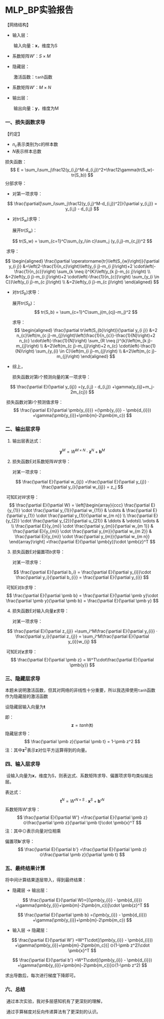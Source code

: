 # MLP_BP实验报告

【网络结构】

- 输入层：

  ​	输入向量：$\pmb x$，维度为S

- 系数矩阵$W'$：$S×M$

- 隐藏层：

  ​	激活函数：`tanh`函数

- 系数矩阵$W'$：$M×N$

- 输出层：

  ​	输出向量：$\pmb y$，维度为M

### 一、损失函数求导

【约定】

- $n_c$表示类别为c的样本数
- $N$表示样本总数

损失函数：
$$
E = \sum_i\sum_j\frac12(y_{i,j}^M-d_{i,j})^2+\frac12\gamma(tr(S_w)-tr(S_b))
$$
分部求导：

- 对第一项求导：

$$
\frac{\partial[\sum_i\sum_j\frac12(y_{i,j}^M-d_{i,j})^2]}{\partial y_{i,j}} =  y_{i,j} -  d_{i,j}
$$

- 对$tr(S_w)$求导：

  展开$tr(S_w)$：

$$
tr(S_w) = \sum_{c=1}^C\sum_{y_i\in c}\sum_j (y_{i,j}-m_{c,j})^2
$$

​	求导：


$$
\begin{aligned}
\frac{\partial \operatorname{tr}\left(S_{w}\right)}{\partial y_{i j}} &=\left(2-\frac{1}{n_c}\right)\left(y_{i j}-m_{i j}\right)+2 \cdot\left(-\frac{1}{n_{c}}\right) \sum_{k \neq i}^{K}\left(y_{k j}-m_{c j}\right) \\
&=2\left(y_{i j}-m_{i j}\right)+2 \cdot\left(-\frac{1}{n_{c}}\right) \sum_{y_{i \in C}}\left(y_{i j}-m_{c j}\right) \\
&=2\left(y_{i j}-m_{c j}\right)
\end{aligned}
$$

- 对$tr(S_b)$求导：

  展开$tr(S_b)$：
  $$
  tr(S_b) = \sum_{c=1}^C\sum_j(m_{cj}-m_j)^2
  $$

  求导：
$$
\begin{aligned}
\frac{\partial tr\left(S_{b}\right)}{\partial y_{i j}} &=2 n_{c}\left(m_{c j}-m_{j}\right)\left(\frac{1}{n_{c}}-\frac{1}{N}\right)+2 n_{c} \cdot\left(-\frac{1}{N}\right) \sum_{R \neq j}^{k}\left(m_{k j}-m_{j}\right) \\
&=2\left(m_{c j}-m_{j}\right)+2 n_{c} \cdot\left(-\frac{1}{N}\right) \sum_{y_{i} \in C}\left(m_{i j}-m_{j}\right) \\
&=2\left(m_{c j}-m_{j}\right)
\end{aligned}
$$

- 综上，

  损失函数对第i个预测向量的某一项求导：

$$
\frac{\partial E}{\partial y_{ij}} =(y_{i,j} -  d_{i,j}) +\gamma(y_{ij}+m_j-2m_{cj})
$$

​	损失函数对第i个预测值求导：
$$
\frac{\partial E}{\partial \pmb{y_{i}}} =(\pmb{y_{i}} -  \pmb{d_{i}}) +\gamma(\pmb{y_{i}}+\pmb{m}-2\pmb{m_c})
$$


### 二、输出层求导

1. 输出层表达式：

$$
\pmb{y}^M = W^{M\times N}\cdot \pmb{z}^N + \pmb{b}^M
$$

2. 损失函数E对系数矩阵$W$求导：

   对某一项求导：

$$
\frac{\partial E}{\partial w_{ij}} =\frac{\partial E}{\partial y_{j}} · \frac{\partial y_i}{\partial w_{ij}} = z_j
$$

​	可知E对$W$求导：
$$
\frac{\partial E}{\partial W} = \left[\begin{array}{ccc}
\frac{\partial E}{y_{1}} \cdot \frac{\partial y_{1}}{\partial w_{11}} & \cdots & \frac{\partial E}{\partial y_{1}} \cdot \frac{\partial y_{1}}{\partial w_{m n}} \\
\frac{\partial E}{y_{2}} \cdot \frac{\partial y_{2}}{\partial u_{21}} & \ddots & \vdots\\
\vdots & \\
\frac{\partial E}{y_{m}} \cdot \frac{\partial y_{m}}{\partial w_{m 1}} & \frac{\partial E}{y_{m}} \cdot \frac{\partial y_{m}}{\partial w_{m 2}} & \frac{\partial E}{y_{m}} \cdot \frac{\partial y_{m}}{\partial w_{m n}}
\end{array}\right]
=\frac{\partial E}{\partial \pmb{y}}\cdot \pmb{z}^T
$$

3. 损失函数E对偏置项$b$求导：

   对某一项求导：

$$
\frac{\partial E}{\partial b_i} = \frac{\partial E}{\partial y_{i}}\cdot \frac{\partial y_i}{\partial b_{i}} = \frac{\partial E}{\partial y_{i}}
$$

​	可知E对$b$求导：
$$
\frac{\partial E}{\partial \pmb b} = \frac{\partial E}{\partial  \pmb y}\cdot \frac{\partial  \pmb y}{\partial \pmb b} = \frac{\partial E}{\partial  \pmb y}
$$

4. 损失函数E对输入向量$\pmb z$求导：

   对某一项求导：

$$
\frac{\partial E}{\partial z_{j}} =\sum_i^M\frac{\partial E}{\partial y_{i}} · \frac{\partial y_i}{\partial z_{j}} = \sum_i^M\frac{\partial E}{\partial y_{i}}w_{ij}
$$

​	可知E对$\pmb z$求导：
$$
\frac{\partial E}{\partial \pmb z} = W^T\cdot\frac{\partial E}{\partial \pmb{y}}
$$

### 三、隐藏层求导

​	本题未说明激活函数，但其对网络的非线性十分重要，所以我选择使用`tanh`函数作为隐藏层的激活函数

设隐藏层输入向量为$\pmb t$

即：
$$
\pmb{z} = tanh(\pmb t)
$$
隐藏层求导：
$$
\frac{\partial \pmb z}{\partial \pmb t} = 1-\pmb z^2
$$
注：其中$\pmb z^2$表示$\pmb z$对位平方运算得到的向量。

### 四、输入层求导

​	设输入向量为$\pmb x$，维度为S，则表达式、系数矩阵求导、偏置项求导均类似输出层。

表达式：
$$
\pmb{t}^N = W'^{N\times S}\cdot \pmb{x}^S + \pmb{b'}^N
$$
系数矩阵$W'$求导：
$$
\frac{\partial E}{\partial W'} =\frac{\partial E}{\partial \pmb z} ⊙\frac{\partial \pmb z}{\partial \pmb t}\cdot \pmb{x}^T
$$
注：其中$⊙$表示向量对位相乘

偏置项$\pmb b'$求导：
$$
\frac{\partial E}{\partial b'} =\frac{\partial E}{\partial \pmb z} ⊙\frac{\partial \pmb z}{\partial \pmb t}
$$

### 五、最终结果计算

将中间计算结果逐层带入，得到最终结果：

- 隐藏层 -> 输出层：


$$
\frac{\partial E}{\partial W}=[(\pmb{y_{i}} -  \pmb{d_{i}}) +\gamma(\pmb{y_{i}}+\pmb{m}-2\pmb{m_c})]\cdot \pmb{z}^T
$$

$$
\frac{\partial E}{\partial \pmb b}  =(\pmb{y_{i}} -  \pmb{d_{i}}) +\gamma(\pmb{y_{i}}+\pmb{m}-2\pmb{m_c})
$$

- 输入层 -> 隐藏层：

$$
\frac{\partial E}{\partial W'} =W^T\cdot[(\pmb{y_{i}} -  \pmb{d_{i}}) +\gamma(\pmb{y_{i}}+\pmb{m}-2\pmb{m_c})] ⊙(1-\pmb z^2)\cdot \pmb{x}^T
$$

$$
\frac{\partial E}{\partial b'} =W^T\cdot[(\pmb{y_{i}} -  \pmb{d_{i}}) +\gamma(\pmb{y_{i}}+\pmb{m}-2\pmb{m_c})]⊙(1-\pmb z^2)
$$

求出导数后，每次进行梯度下降即可。

### 六、总结

​	通过本次实验，我对多层感知机有了更深刻的理解，

​	通过手算梯度对反向传递算法有了更深刻的认识。







